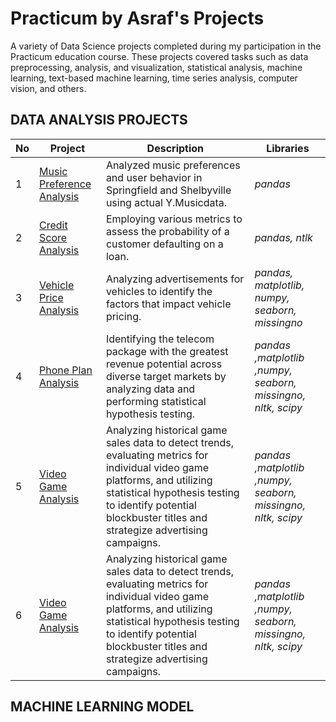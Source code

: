 # Practicum by Asraf's Projects
A variety of Data Science projects completed during my participation in the Practicum education course. These projects covered tasks such as data preprocessing, analysis, and visualization, statistical analysis, machine learning, text-based machine learning, time series analysis, computer vision, and others.

## DATA ANALYSIS PROJECTS
| No | Project | Description | Libraries |
| ---------- | --------------- | --------------- | --------------- |
| 1 |[Music Preference Analysis](https://github.com/Shi42Ro/music_preference.git)    | Analyzed music preferences and user behavior in Springfield and Shelbyville using actual Y.Musicdata.    | *pandas*    |
|2 |[Credit Score Analysis](https://github.com/Shi42Ro/credit_score.git)    | Employing various metrics to assess the probability of a customer defaulting on a loan.    | *pandas, ntlk*    |
|3 |[Vehicle Price Analysis](https://github.com/Shi42Ro/vehicle_price.git)    | Analyzing advertisements for vehicles to identify the factors that impact vehicle pricing.    | *pandas, matplotlib, numpy, seaborn, missingno*    |
|4 |[Phone Plan Analysis](https://github.com/Shi42Ro/telco_analysis.git)    | Identifying the telecom package with the greatest revenue potential across diverse target markets by analyzing data and performing statistical hypothesis testing.    | *pandas ,matplotlib ,numpy, seaborn, missingno, nltk, scipy*    |
|5 |[Video Game Analysis](https://github.com/Shi42Ro/games_analysis.git)    | Analyzing historical game sales data to detect trends, evaluating metrics for individual video game platforms, and utilizing statistical hypothesis testing to identify potential blockbuster titles and strategize advertising campaigns.    | *pandas ,matplotlib ,numpy, seaborn, missingno, nltk, scipy*    |
|6 |[Video Game Analysis](https://github.com/Shi42Ro/games_analysis.git)    | Analyzing historical game sales data to detect trends, evaluating metrics for individual video game platforms, and utilizing statistical hypothesis testing to identify potential blockbuster titles and strategize advertising campaigns.    | *pandas ,matplotlib ,numpy, seaborn, missingno, nltk, scipy*    |


## MACHINE LEARNING MODEL
